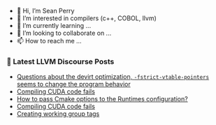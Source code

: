 - 👋 Hi, I’m Sean Perry
- 👀 I’m interested in compilers (c++, COBOL, llvm)
- 🌱 I’m currently learning ...
- 💞️ I’m looking to collaborate on ...
- 📫 How to reach me ...

<!---
s66perry/s66perry is a ✨ special ✨ repository because its `README.md` (this file) appears on your GitHub profile.
You can click the Preview link to take a look at your changes.
--->
### 📕 Latest LLVM Discourse Posts

<!-- DISCOURSE-LLVM:START -->
- [Questions about the devirt optimization, `-fstrict-vtable-pointers` seems to change the program behavior](https://discourse.llvm.org/t/questions-about-the-devirt-optimization-fstrict-vtable-pointers-seems-to-change-the-program-behavior/61246#post_5)
- [Compiling CUDA code fails](https://discourse.llvm.org/t/compiling-cuda-code-fails/61240#post_3)
- [How to pass Cmake options to the Runtimes configuration?](https://discourse.llvm.org/t/how-to-pass-cmake-options-to-the-runtimes-configuration/61235#post_3)
- [Compiling CUDA code fails](https://discourse.llvm.org/t/compiling-cuda-code-fails/61240#post_2)
- [Creating working group tags](https://discourse.llvm.org/t/creating-working-group-tags/61147#post_3)
<!-- DISCOURSE-LLVM:END -->
